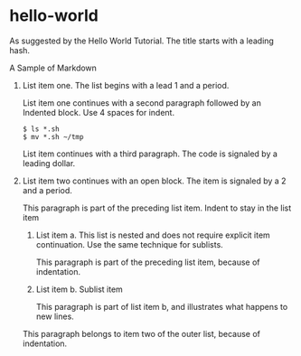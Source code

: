 # hello-world
As suggested by the Hello World Tutorial. The title starts with a leading hash.

A Sample of Markdown

1.  List item one.  The list begins with a lead 1 and a period.

    List item one continues with a second paragraph followed by an
    Indented block. Use 4 spaces for indent.

        $ ls *.sh
        $ mv *.sh ~/tmp

    List item continues with a third paragraph.  The code is signaled by a leading dollar.

2.  List item two continues with an open block. The item is signaled by a 2 and a period.

    This paragraph is part of the preceding list item. Indent to stay in the list item

    1. List item a.  This list is nested and does not require explicit item continuation.  Use the same technique for sublists.

       This paragraph is part of the preceding list item, because of indentation.

    2. List item b.  Sublist item
    
       This paragraph is part of list item b, and illustrates what
       happens to new lines.

    This paragraph belongs to item two of the outer list, because of indentation.
